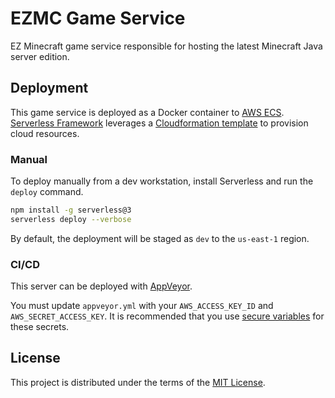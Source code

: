 # EZMC Game Service

EZ Minecraft game service responsible for hosting the latest Minecraft Java server edition.

## Deployment

This game service is deployed as a Docker container to [AWS ECS](https://aws.amazon.com/ecs/). [Serverless Framework](https://www.serverless.com/framework/docs) leverages a [Cloudformation template](https://aws.amazon.com/cloudformation/resources/templates/) to provision cloud resources.

### Manual

To deploy manually from a dev workstation, install Serverless and run the `deploy` command.

```sh
npm install -g serverless@3
serverless deploy --verbose
```

By default, the deployment will be staged as `dev` to the `us-east-1` region.

### CI/CD

This server can be deployed with [AppVeyor](https://www.appveyor.com/docs/getting-started-with-appveyor-for-linux/).

You must update `appveyor.yml` with your `AWS_ACCESS_KEY_ID` and `AWS_SECRET_ACCESS_KEY`. It is recommended that you use [secure variables](https://www.appveyor.com/docs/build-configuration/#:~:text=Secure%20variables,-When%20you%20work&text=AppVeyor%20generates%20a%20unique%20encryption,Account%20%E2%86%92%20Encrypt%20YAML%20page.&text=%E2%80%9CSecure%E2%80%9D%20variables%20means%20you%20can,that%20is%20visible%20to%20others.) for these secrets.

## License

This project is distributed under the terms of the [MIT License](./LICENSE).
